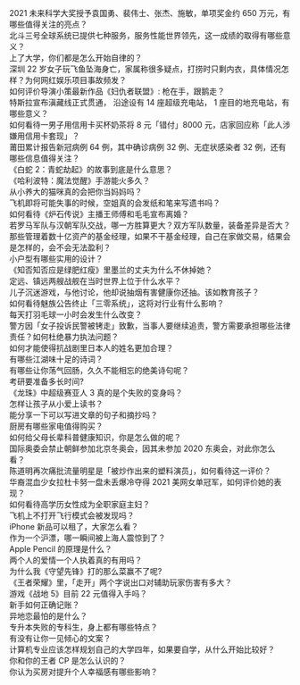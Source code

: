2021 未来科学大奖授予袁国勇、裴伟士、张杰、施敏，单项奖金约 650 万元，有哪些值得关注的亮点？  
北斗三号全球系统已提供七种服务，服务性能世界领先，这一成绩的取得有哪些意义？  
上了大学，你们都是怎么开始自律的？  
深圳 22 岁女子玩飞鱼坠海身亡，家属称很多疑点，打捞时只剩内衣，具体情况怎样？为何网红娱乐项目事故频发？  
如何评价导演小策最新作品《妇仇者联盟》: 枪在手，跟鹅走？  
特斯拉宣布滇藏线正式贯通， 沿途设有 14 座超级充电站， 1 座目的地充电站，有哪些意义？  
如何看待一男子用信用卡买杯奶茶将 8 元「错付」8000 元，店家回应称「此人涉嫌用信用卡套现」？  
莆田累计报告新冠病例 64 例，其中确诊病例 32 例、无症状感染者 32 例，还有哪些信息值得关注？  
《白蛇 2：青蛇劫起》的故事到底是什么意思？  
《哈利波特：魔法觉醒》手游能火多久？  
从小养大的猫咪真的会把你当妈妈吗？  
飞机即将可能失事的时候，空姐真的会发纸和笔来写遗书吗？  
如何看待《炉石传说》主播王师傅和毛毛宣布离婚？  
若罗马军队与汉朝军队交战，哪一方胜算更大？双方军队数量，装备差异是否大？  
那些管理着数十亿资产的基金经理，如果不干基金经理，自己在家做交易，结果会是怎样的，会不会无法盈利？  
小户型有哪些实用的设计？  
《知否知否应是绿肥红瘦》里墨兰的丈夫为什么不休掉她？  
定远、镇远两艘战舰在当时世界上位于什么水平？  
儿子沉迷游戏，与他讨论，他却说抽烟有害健康你还抽。该如教育孩子？  
如何看待魅族公告终止「三零系统」，这将对行业有什么影响？  
每天打羽毛球一小时会发生什么改变？  
警方因「女子投诉民警被铐走」致歉，当事人要继续追责，警方需要承担哪些法律责任？如何杜绝暴力执法问题？  
如何才能使得抗战剧里日本人的姓名更加合理？  
有哪些江湖味十足的诗词？  
有哪些让你荡气回肠，久久不能相忘的绝美诗句呢？  
考研要准备多长时间?  
《龙珠》中超级赛亚人 3 真的是个失败的变身吗？  
怎样让孩子从小爱上读书？  
能分享一下可以写进文章的句子和摘抄吗？  
厨房有哪些家电值得购买？  
如何给父母长辈科普健康知识，你是怎么做的呢？  
国际奥委会禁止朝鲜参加北京冬奥会，因其未参加 2020 东奥会，对此你怎么看？  
陈道明再次痛批流量明星是「被炒作出来的塑料演员」，如何看待这一评价？  
华裔混血少女拉杜卡努一盘未丢爆冷夺得 2021 美网女单冠军，如何评价她的表现？  
如何看待高学历女性成为全职家庭主妇？  
飞机上不打开飞行模式会被发现吗？  
iPhone 新品可以租了，大家怎么看？  
作为一个沪漂，哪一瞬间被上海人震惊到了？  
Apple Pencil 的原理是什么？  
两个人的爱情一个人执着真的有用吗？  
为什么我《守望先锋》打的那么菜赢不了呢?  
《王者荣耀》里，「走开」两个字说出口对辅助玩家伤害有多大？  
游戏《战地 5》目前 22 元值得入手吗？  
新手如何正确记账？  
异地恋最怕的是什么？  
专升本失败的专科生，身上都有哪些特点？  
有没有让你一见倾心的文案？  
计算机专业应该怎样规划自己的大学四年，如果要自学，从什么开始比较好？  
你和你的王者 CP 是怎么认识的？  
你认为买房对提升个人幸福感有哪些影响？  
